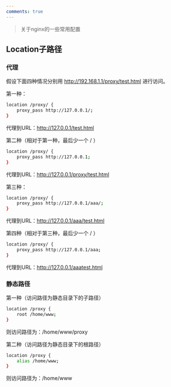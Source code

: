 ```yaml
---
comments: true
---
```

> 关于nginx的一些常用配置


## Location子路径

### 代理

假设下面四种情况分别用 http://192.168.1.1/proxy/test.html 进行访问。

第一种：

```bash
location /proxy/ {
	proxy_pass http://127.0.0.1/;
}
```

代理到URL：http://127.0.0.1/test.html

第二种（相对于第一种，最后少一个 / ）

```bash
location /proxy/ {
	proxy_pass http://127.0.0.1;
}
```

代理到URL：http://127.0.0.1/proxy/test.html

第三种：

```bash
location /proxy/ {
	proxy_pass http://127.0.0.1/aaa/;
}
```

代理到URL：http://127.0.0.1/aaa/test.html

第四种（相对于第三种，最后少一个 / ）

```bash
location /proxy/ {
	proxy_pass http://127.0.0.1/aaa;
}
```

代理到URL：http://127.0.0.1/aaatest.html

### 静态路径

第一种（访问路径为静态目录下的子路径）

```bash
location /proxy {
	root /home/www;
}
```

则访问路径为：/home/www/proxy

第二种（访问路径为静态目录下的根路径）

```bash
location /proxy {
	alias /home/www;
}
```

则访问路径为：/home/www
